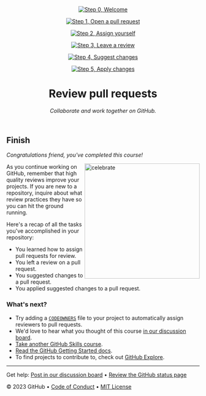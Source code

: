 <header>

<!--
  <<< Author notes: Course header >>>
  Include a 1280×640 image, course title in sentence case, and a concise description in emphasis.
  In your repository settings: enable template repository, add your 1280×640 social image, auto delete head branches.
  Add your open source license, GitHub uses MIT license.
-->
[![Step 0, Welcome](https://github.com/kenedyolisi/github-skills-review-pull-requests/actions/workflows/0-welcome.yml/badge.svg)](https://github.com/kenedyolisi/github-skills-review-pull-requests/actions/workflows/0-welcome.yml)

[![Step 1, Open a pull request](https://github.com/kenedyolisi/github-skills-review-pull-requests/actions/workflows/1-open-a-pull-request.yml/badge.svg)](https://github.com/kenedyolisi/github-skills-review-pull-requests/actions/workflows/1-open-a-pull-request.yml)

[![Step 2, Assign yourself](https://github.com/kenedyolisi/github-skills-review-pull-requests/actions/workflows/2-assign-yourself.yml/badge.svg)](https://github.com/kenedyolisi/github-skills-review-pull-requests/actions/workflows/2-assign-yourself.yml)

[![Step 3, Leave a review](https://github.com/kenedyolisi/github-skills-review-pull-requests/actions/workflows/3-leave-a-review.yml/badge.svg)](https://github.com/kenedyolisi/github-skills-review-pull-requests/actions/workflows/3-leave-a-review.yml)

[![Step 4, Suggest changes](https://github.com/kenedyolisi/github-skills-review-pull-requests/actions/workflows/4-suggest-changes.yml/badge.svg)](https://github.com/kenedyolisi/github-skills-review-pull-requests/actions/workflows/4-suggest-changes.yml)

[![Step 5, Apply changes](https://github.com/kenedyolisi/github-skills-review-pull-requests/actions/workflows/5-apply-changes.yml/badge.svg)](https://github.com/kenedyolisi/github-skills-review-pull-requests/actions/workflows/5-apply-changes.yml)

# Review pull requests

_Collaborate and work together on GitHub._

</header>

<!--
  <<< Author notes: Finish >>>
  Review what we learned, ask for feedback, provide next steps.
-->

## Finish

_Congratulations friend, you've completed this course!_

<img src=https://octodex.github.com/images/hula_loop_octodex03.gif alt=celebrate width=300 align=right>

As you continue working on GitHub, remember that high quality reviews improve your projects. If you are new to a repository, inquire about what review practices they have so you can hit the ground running.

Here's a recap of all the tasks you've accomplished in your repository:

- You learned how to assign pull requests for review.
- You left a review on a pull request.
- You suggested changes to a pull request.
- You applied suggested changes to a pull request.

### What's next?

- Try adding a [`CODEOWNERS`](https://docs.github.com/en/repositories/managing-your-repositorys-settings-and-features/customizing-your-repository/about-code-owners) file to your project to automatically assign reviewers to pull requests.
- We'd love to hear what you thought of this course [in our discussion board](https://github.com/orgs/skills/discussions/categories/review-pull-requests).
- [Take another GitHub Skills course](https://github.com/skills).
- [Read the GitHub Getting Started docs](https://docs.github.com/en/get-started).
- To find projects to contribute to, check out [GitHub Explore](https://github.com/explore).

<footer>

<!--
  <<< Author notes: Footer >>>
  Add a link to get support, GitHub status page, code of conduct, license link.
-->

---

Get help: [Post in our discussion board](https://github.com/orgs/skills/discussions/categories/review-pull-requests) &bull; [Review the GitHub status page](https://www.githubstatus.com/)


&copy; 2023 GitHub &bull; [Code of Conduct](https://www.contributor-covenant.org/version/2/1/code_of_conduct/code_of_conduct.md) &bull; [MIT License](https://gh.io/mit)

</footer>
